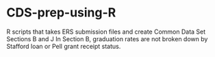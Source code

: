 # CDS-prep-using-R
R scripts that takes ERS submission files and create Common Data Set Sections B and J 
In Section B, graduation rates are not broken down by Stafford loan or Pell grant receipt status. 
